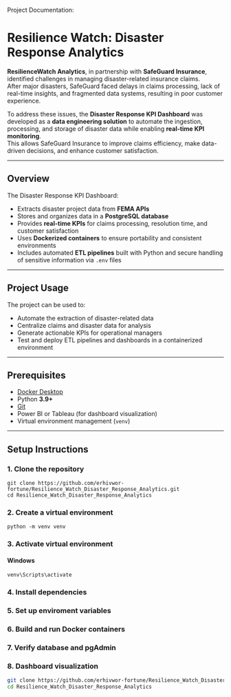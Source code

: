 Project Documentation:
# **Resilience Watch: Disaster Response Analytics**

**ResilienceWatch Analytics**, in partnership with **SafeGuard Insurance**, identified challenges in managing disaster-related insurance claims.  
After major disasters, SafeGuard faced delays in claims processing, lack of real-time insights, and fragmented data systems, resulting in poor customer experience.

To address these issues, the **Disaster Response KPI Dashboard** was developed as a **data engineering solution** to automate the ingestion, processing, and storage of disaster data while enabling **real-time KPI monitoring**.  
This allows SafeGuard Insurance to improve claims efficiency, make data-driven decisions, and enhance customer satisfaction.

---

## **Overview**

The Disaster Response KPI Dashboard:
- Extracts disaster project data from **FEMA APIs**
- Stores and organizes data in a **PostgreSQL database**
- Provides **real-time KPIs** for claims processing, resolution time, and customer satisfaction
- Uses **Dockerized containers** to ensure portability and consistent environments
- Includes automated **ETL pipelines** built with Python and secure handling of sensitive information via `.env` files

---

## **Project Usage**

The project can be used to:
- Automate the extraction of disaster-related data  
- Centralize claims and disaster data for analysis  
- Generate actionable KPIs for operational managers  
- Test and deploy ETL pipelines and dashboards in a containerized environment  

---

## **Prerequisites**

- [Docker Desktop](https://www.docker.com/products/docker-desktop)
- Python **3.9+**
- [Git](https://git-scm.com/)
- Power BI or Tableau (for dashboard visualization)
- Virtual environment management (`venv`)

---

## **Setup Instructions**

### 1. Clone the repository
    git clone https://github.com/erhivwor-fortune/Resilience_Watch_Disaster_Response_Analytics.git
    cd Resilience_Watch_Disaster_Response_Analytics

### 2. Create a virtual environment
    python -m venv venv

### 3. Activate virtual environment
#### Windows
    venv\Scripts\activate

### 4. Install dependencies
### 5. Set up enviroment variables
### 6. Build and run Docker containers
### 7. Verify database and pgAdmin
### 8. Dashboard visualization

```bash
git clone https://github.com/erhivwor-fortune/Resilience_Watch_Disaster_Response_Analytics.git
cd Resilience_Watch_Disaster_Response_Analytics

